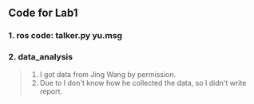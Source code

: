 ## Code for Lab1
### 1. ros code: talker.py yu.msg
### 2. data_analysis
  > 1. I got data from Jing Wang by permission.
  > 2. Due to I don't know how he collected the data, so I didn't write report.
